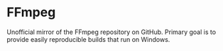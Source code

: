 # FFmpeg
Unofficial mirror of the FFmpeg repository on GitHub. Primary goal is to provide easily reproducible builds that run on Windows.
